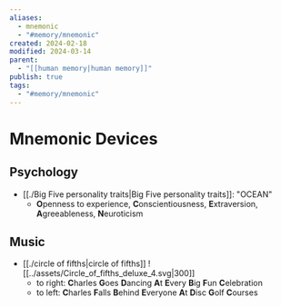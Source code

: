 ```yaml
---
aliases:
  - mnemonic
  - "#memory/mnemonic"
created: 2024-02-18
modified: 2024-03-14
parent:
  - "[[human memory|human memory]]"
publish: true
tags:
  - "#memory/mnemonic"
---
```


# Mnemonic Devices
## Psychology
- [[./Big Five personality traits|Big Five personality traits]]: "OCEAN"
  - **O**penness to experience, **C**onscientiousness, **E**xtraversion, **A**greeableness, **N**euroticism

## Music
- [[./circle of fifths|circle of fifths]] ![[../assets/Circle_of_fifths_deluxe_4.svg|300]]
  - to right: **C**harles **G**oes **D**ancing **A**t **E**very **B**ig **F**un **C**elebration
  - to left: **C**harles **F**alls **B**ehind **E**veryone **A**t **D**isc **G**olf **C**ourses
